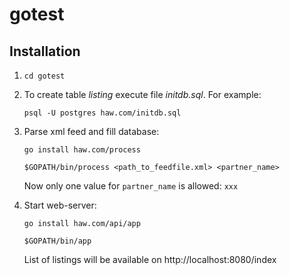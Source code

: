 # gotest

## Installation

1. `cd gotest`
2. To create table *listing* execute file *initdb.sql*. For example:
   
   `psql -U postgres haw.com/initdb.sql`
3. Parse xml feed and fill database:
   
   `go install haw.com/process`
    
   `$GOPATH/bin/process <path_to_feedfile.xml> <partner_name>`

   Now only one value for `partner_name` is allowed: `xxx`
4. Start web-server:
    
   `go install haw.com/api/app`
    
   `$GOPATH/bin/app`
  
   List of listings will be available on http://localhost:8080/index
